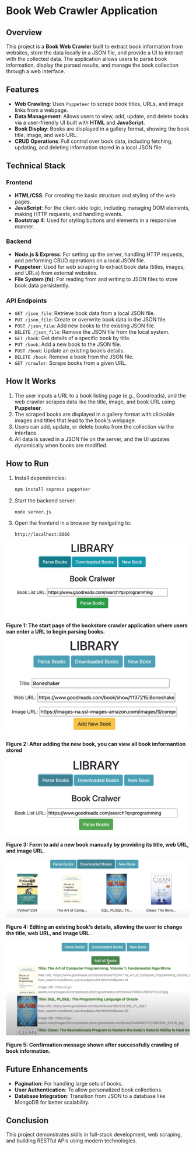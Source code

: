 # Book Web Crawler Application

## Overview

This project is a **Book Web Crawler** built to extract book information from websites, store the data locally in a JSON file, and provide a UI to interact with the collected data. The application allows users to parse book information, display the parsed results, and manage the book collection through a web interface.

## Features

- **Web Crawling**: Uses `Puppeteer` to scrape book titles, URLs, and image links from a webpage.
- **Data Management**: Allows users to view, add, update, and delete books via a user-friendly UI built with **HTML** and **JavaScript**.
- **Book Display**: Books are displayed in a gallery format, showing the book title, image, and web URL.
- **CRUD Operations**: Full control over book data, including fetching, updating, and deleting information stored in a local JSON file.

## Technical Stack

### Frontend

- **HTML/CSS**: For creating the basic structure and styling of the web pages.
- **JavaScript**: For the client-side logic, including managing DOM elements, making HTTP requests, and handling events.
- **Bootstrap 4**: Used for styling buttons and elements in a responsive manner.

### Backend

- **Node.js & Express**: For setting up the server, handling HTTP requests, and performing CRUD operations on a local JSON file.
- **Puppeteer**: Used for web scraping to extract book data (titles, images, and URLs) from external websites.
- **File System (fs)**: For reading from and writing to JSON files to store book data persistently.

### API Endpoints

- `GET /json_file`: Retrieve book data from a local JSON file.
- `PUT /json_file`: Create or overwrite book data in the JSON file.
- `POST /json_file`: Add new books to the existing JSON file.
- `DELETE /json_file`: Remove the JSON file from the local system.
- `GET /book`: Get details of a specific book by title.
- `PUT /book`: Add a new book to the JSON file.
- `POST /book`: Update an existing book’s details.
- `DELETE /book`: Remove a book from the JSON file.
- `GET /crawler`: Scrape books from a given URL.

## How It Works

1. The user inputs a URL to a book listing page (e.g., Goodreads), and the web crawler scrapes data like the title, image, and book URL using **Puppeteer**.
2. The scraped books are displayed in a gallery format with clickable images and titles that lead to the book's webpage.
3. Users can add, update, or delete books from the collection via the interface.
4. All data is saved in a JSON file on the server, and the UI updates dynamically when books are modified.

## How to Run

1. Install dependencies:
    ```bash
    npm install express puppeteer
    ```
2. Start the backend server:
    ```bash
    node server.js
    ```
3. Open the frontend in a browser by navigating to:
    ```
    http://localhost:8080
    ```

![Crawler Start Page](https://github.com/zhangyizhecd/bookstorecrawler/blob/main/pics/1.png)

**Figure 1: The start page of the bookstore crawler application where users can enter a URL to begin parsing books.**

![Books Display](https://raw.githubusercontent.com/zhangyizhecd/bookstorecrawler/main/pics/2.png)

**Figure 2: After adding the new book, you can view all book imformantion stored**

![Adding New Book](https://raw.githubusercontent.com/zhangyizhecd/bookstorecrawler/main/pics/4.png)

**Figure 3: Form to add a new book manually by providing its title, web URL, and image URL.**

![Updating Book](https://raw.githubusercontent.com/zhangyizhecd/bookstorecrawler/main/pics/5.png)

**Figure 4: Editing an existing book’s details, allowing the user to change the title, web URL, and image URL.**

![Book Deleted](https://raw.githubusercontent.com/zhangyizhecd/bookstorecrawler/main/pics/6.png)

**Figure 5: Confirmation message shown after successfully crawling of book information.**


## Future Enhancements

- **Pagination**: For handling large sets of books.
- **User Authentication**: To allow personalized book collections.
- **Database Integration**: Transition from JSON to a database like MongoDB for better scalability.

## Conclusion

This project demonstrates skills in full-stack development, web scraping, and building RESTful APIs using modern technologies.
